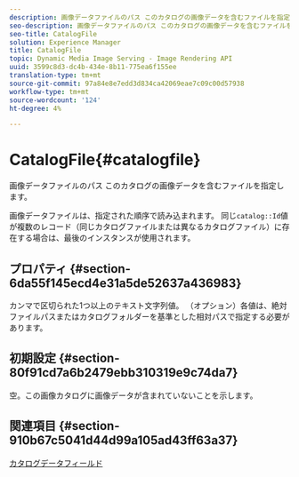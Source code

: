 ```yaml
---
description: 画像データファイルのパス このカタログの画像データを含むファイルを指定します。
seo-description: 画像データファイルのパス このカタログの画像データを含むファイルを指定します。
seo-title: CatalogFile
solution: Experience Manager
title: CatalogFile
topic: Dynamic Media Image Serving - Image Rendering API
uuid: 3599c8d3-dc4b-434e-8b11-775ea6f155ee
translation-type: tm+mt
source-git-commit: 97a84e8e7edd3d834ca42069eae7c09c00d57938
workflow-type: tm+mt
source-wordcount: '124'
ht-degree: 4%

---
```



# CatalogFile{#catalogfile}

画像データファイルのパス このカタログの画像データを含むファイルを指定します。

画像データファイルは、指定された順序で読み込まれます。 同じ`catalog::Id`値が複数のレコード（同じカタログファイルまたは異なるカタログファイル）に存在する場合は、最後のインスタンスが使用されます。

## プロパティ {#section-6da55f145ecd4e31a5de52637a436983}

カンマで区切られた1つ以上のテキスト文字列値。 （オプション）各値は、絶対ファイルパスまたはカタログフォルダーを基準とした相対パスで指定する必要があります。

## 初期設定 {#section-80f91cd7a6b2479ebb310319e9c74da7}

空。この画像カタログに画像データが含まれていないことを示します。

## 関連項目 {#section-910b67c5041d44d99a105ad43ff63a37}

[カタログデータフィールド](../../../../../is-api/image-catalog/image-serving-api-ref/c-image-catalog-reference/c-overview/c-catalog-data-fields/c-catalog-data-fields.md#concept-b19581028ec44f98b9f5943624403d29)
